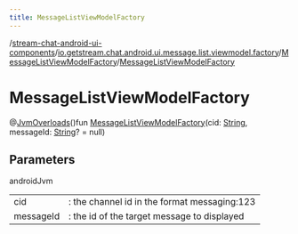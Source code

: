 ```yaml
---
title: MessageListViewModelFactory
---
```

/[stream-chat-android-ui-components](../../index.md)/[io.getstream.chat.android.ui.message.list.viewmodel.factory](../index.md)/[MessageListViewModelFactory](index.md)/[MessageListViewModelFactory](MessageListViewModelFactory.md)  
  
  
  
# MessageListViewModelFactory  
@[JvmOverloads](https://kotlinlang.org/api/latest/jvm/stdlib/kotlin.jvm/-jvm-overloads/index.html)()fun [MessageListViewModelFactory](MessageListViewModelFactory.md)(cid: [String](https://kotlinlang.org/api/latest/jvm/stdlib/kotlin/-string/index.html), messageId: [String](https://kotlinlang.org/api/latest/jvm/stdlib/kotlin/-string/index.html)? = null)  
  
## Parameters  
  
androidJvm  
  
| | |
|---|---|
| <a name="io.getstream.chat.android.ui.message.list.viewmodel.factory/MessageListViewModelFactory/MessageListViewModelFactory/#kotlin.String#kotlin.String?/PointingToDeclaration/"></a>cid| <a name="io.getstream.chat.android.ui.message.list.viewmodel.factory/MessageListViewModelFactory/MessageListViewModelFactory/#kotlin.String#kotlin.String?/PointingToDeclaration/"></a>: the channel id in the format messaging:123|
| <a name="io.getstream.chat.android.ui.message.list.viewmodel.factory/MessageListViewModelFactory/MessageListViewModelFactory/#kotlin.String#kotlin.String?/PointingToDeclaration/"></a>messageId| <a name="io.getstream.chat.android.ui.message.list.viewmodel.factory/MessageListViewModelFactory/MessageListViewModelFactory/#kotlin.String#kotlin.String?/PointingToDeclaration/"></a>: the id of the target message to displayed|
  

